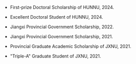 - First-prize Doctoral Scholarship of HUNNU, 2024.

- Excellent Doctoral Student of HUNNU, 2024.

- Jiangxi Provincial Government Scholarship, 2022.

- Jiangxi Provincial Government Scholarship, 2021.

- Provincial Graduate Academic Scholarship of JXNU, 2021.

- "Triple-A" Graduate Student of JXNU, 2021.